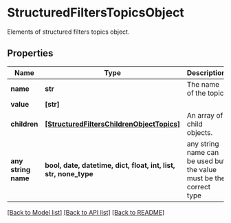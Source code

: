 # StructuredFiltersTopicsObject

Elements of structured filters topics object.

## Properties
Name | Type | Description | Notes
------------ | ------------- | ------------- | -------------
**name** | **str** | The name of the topic. | [optional] 
**value** | **[str]** |  | [optional] 
**children** | [**[StructuredFiltersChildrenObjectTopics]**](StructuredFiltersChildrenObjectTopics.md) | An array of child objects. | [optional] 
**any string name** | **bool, date, datetime, dict, float, int, list, str, none_type** | any string name can be used but the value must be the correct type | [optional]

[[Back to Model list]](../README.md#documentation-for-models) [[Back to API list]](../README.md#documentation-for-api-endpoints) [[Back to README]](../README.md)


